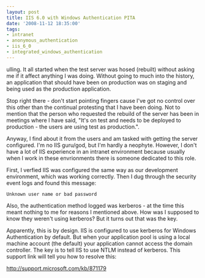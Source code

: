 ```yaml
---
layout: post
title: IIS 6.0 with Windows Authentication PITA
date: '2008-11-12 18:35:00'
tags:
- intranet
- anonymous_authentication
- iis_6_0
- integrated_windows_authentication
---
```


ulling. It all started when the test server was hosed (rebuilt) without asking me if it affect anything I was doing. Without going to much into the history, an application that should have been on production was on staging and being used as the production application. 

Stop right there - don't start pointing fingers cause I've got no control over this other than the continual protesting that I have been doing. Not to mention that the person who requested the rebuild of the server has been in meetings where I have said, "It's on test and needs to be deployed to production - the users are using test as production.".

Anyway, I find about it from the users and am tasked with getting the server configured. I'm no IIS guru/god, but I'm hardly a neophyte. However, I don't have a lot of IIS experience in an intranet environment because usually when I work in these envrionments there is someone dedicated to this role. 

First, I verfied IIS was configured the same way as our development environment, which was working correctly. Then I dug through the security event logs and found this message:

    Unknown user name or bad password

Also, the authentication method logged was kerberos - at the time this meant nothing to me for reasons I mentioned above. How was I supposed to know they weren't using kerberos? But it turns out that was the key.

Apparently, this is by design. IIS is configured to use kerberos for Windows Authentication by default. But when your application pool is using a local machine account (the default) your application cannot access the domain controller. The key is to tell IIS to use NTLM instead of kerberos. This support link will tell you how to resolve this:

http://support.microsoft.com/kb/871179
